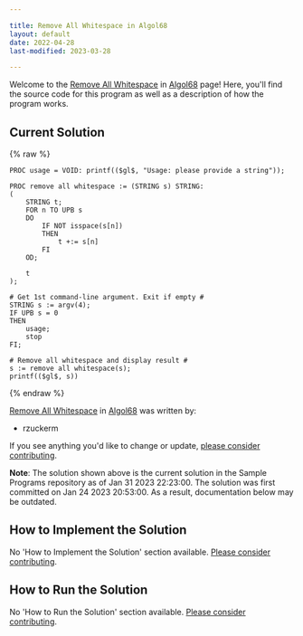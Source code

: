```yaml
---

title: Remove All Whitespace in Algol68
layout: default
date: 2022-04-28
last-modified: 2023-03-28

---
```


Welcome to the [Remove All Whitespace](https://sampleprograms.io/projects/remove-all-whitespace) in [Algol68](https://sampleprograms.io/languages/algol68) page! Here, you'll find the source code for this program as well as a description of how the program works.

## Current Solution

{% raw %}

```algol68
PROC usage = VOID: printf(($gl$, "Usage: please provide a string"));

PROC remove all whitespace := (STRING s) STRING:
(
    STRING t;
    FOR n TO UPB s
    DO
        IF NOT isspace(s[n])
        THEN
            t +:= s[n]
        FI
    OD;

    t
);

# Get 1st command-line argument. Exit if empty #
STRING s := argv(4);
IF UPB s = 0
THEN
    usage;
    stop
FI;

# Remove all whitespace and display result #
s := remove all whitespace(s);
printf(($gl$, s))
```

{% endraw %}

[Remove All Whitespace](https://sampleprograms.io/projects/remove-all-whitespace) in [Algol68](https://sampleprograms.io/languages/algol68) was written by:

- rzuckerm

If you see anything you'd like to change or update, [please consider contributing](https://github.com/TheRenegadeCoder/sample-programs).

**Note**: The solution shown above is the current solution in the Sample Programs repository as of Jan 31 2023 22:23:00. The solution was first committed on Jan 24 2023 20:53:00. As a result, documentation below may be outdated.

## How to Implement the Solution

No 'How to Implement the Solution' section available. [Please consider contributing](https://github.com/TheRenegadeCoder/sample-programs-website).

## How to Run the Solution

No 'How to Run the Solution' section available. [Please consider contributing](https://github.com/TheRenegadeCoder/sample-programs-website).